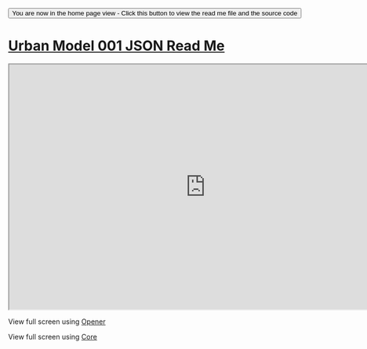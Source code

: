 
<span style=display:none; >
[You are now in a GitHub source code view - click this link to view the home page]
( https://ladybug-tools.github.io/3d-models/content/json/urban-model/ "View file as a web page." ) </span>
<input type=button onclick=window.location.href='https://github.com/ladybug-tools/3d-models/tree/gh-pages/content/json/urban-model/'; 
value='You are now in the home page view - Click this button to view the read me file and the source code' >



[Urban Model 001 JSON Read Me]( ../index.html#json/urban-model/readme.md )
===




<iframe src=https://ladybug-tools.github.io/3d-models/code/json/core/index.html#https://ladybug-analysis-tools.github.io/3d-models/content/json/urban-model/urban-model-001.json#la=37.796#lo=-122.398#cx=50#cy=70#cz=40#tx=-7#ty=6#tz=-15#hr=14#sx=0.1#sy=0.1#sz=0.1#px=10#pz=10#rx=90#ry=180#sp=0#sl=0.55#gv=0#av=0 width=800 height=500 ></iframe>

View full screen using [Opener]( https://ladybug-tools.github.io/3d-models/code/json/opener/index.html#https://ladybug-analysis-tools.github.io/3d-models/content/json/urban-model/urban-model-001.json#la=37.796#lo=-122.398#cx=50#cy=70#cz=40#tx=-7#ty=6#tz=-15#hr=14#sx=0.1#sy=0.1#sz=0.1#px=10#pz=10#rx=90#ry=180#sp=0#sl=0.55#gv=0#av=0 )

View full screen using [Core]( https://ladybug-tools.github.io/3d-models/code/json/core/index.html#https://ladybug-analysis-tools.github.io/3d-models/content/json/urban-model/urban-model-001.json#la=37.796#lo=-122.398#cx=50#cy=70#cz=40#tx=-7#ty=6#tz=-15#hr=14#sx=0.1#sy=0.1#sz=0.1#px=10#pz=10#rx=90#ry=180#sp=0#sl=0.55#gv=0#av=0 )




